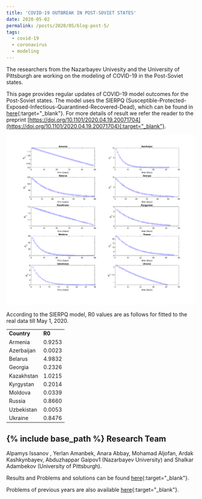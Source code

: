 ```yaml
---
title: 'COVID-19 OUTBREAK IN POST-SOVIET STATES'
date: 2020-05-02
permalink: /posts/2020/05/blog-post-5/
tags:
  - covid-19
  - coronavirus
  - modeling
---
```


The researchers from the Nazarbayev Univesity and the University of Pittsburgh are working on the modeling of COVID-19 in the Post-Soviet states.

This page provides regular updates of COVID-19 model outcomes for the Post-Soviet states. The model uses the SIERPQ (Susceptible-Protected-Exposed-Infectious-Quarantined-Recovered-Dead), which can be found in [here](https://arxiv.org/abs/2002.06563){:target="_blank"}. 
For more details of result we refer the reader to the preprint [https://doi.org/10.1101/2020.04.19.20071704](https://doi.org/10.1101/2020.04.19.20071704){:target="_blank"}.


![alt text](/files/posts/covid19/R0_all.png "R0")

According to the SIERPQ model, R0 values are as follows for fitted to the real data till May 1, 2020.

<table style="width:50%">
 <tr>
    <td><b style="font-size:14px">Country</b></td>
    <td><b style="font-size:14px">R0</b></td>
 </tr>
 <tr>
    <td> Armenia </td>
    <td> 0.9253 </td>
 </tr>
  <tr>
    <td> Azerbaijan </td>
	<td> 0.0023 </td>
 </tr>
  <tr>
	<td> Belarus </td>
	<td> 4.9832  </td>
 </tr>
  <tr>
	<td> Georgia </td>
	<td> 0.2326  </td>
 </tr>
  <tr>
	<td> Kazakhstan </td>
	<td> 1.0215 </td>
 </tr>
  <tr>
	<td> Kyrgystan </td>
	<td> 0.2014 </td>
 </tr>
  <tr>
	<td> Moldova </td>
	<td> 0.0339 </td>
 </tr>
  <tr>
	<td> Russia</td>
	<td> 0.8660 </td>
 </tr>
  <tr>
	<td> Uzbekistan</td>
	<td> 0.0053 </td>
 </tr>
  <tr>
	<td> Ukraine</td>
		<td> 0.8476 </td>
 </tr>
 
</table>



	 
{% include base_path %}
Research Team
-------

Alpamys Issanov , Yerlan Amanbek, Anara Abbay, Mohamad Aljofan, Ardak Kashkynbayev, Abduzhappar Gaipov1 (Nazarbayev University) and Shalkar Adambekov (University of Pittsburgh).


Results and Problems and solutions can be found [here](https://vk.com/aperture_time){:target="_blank"}.

Problems of previous years are also available [here](http://mymath.info/math/index.php?olymp=republic){:target="_blank"}.
